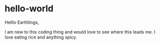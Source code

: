 # hello-world

Helllo Earthlings,

I am new to this coding thing and would love to see where this leads me. 
I love eating rice and anything spicy.
